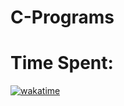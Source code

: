 # C-Programs

# Time Spent:
[![wakatime](https://wakatime.com/badge/github/SSL-ACTX/C-Programs.svg)](https://wakatime.com/badge/github/SSL-ACTX/C-Programs)
